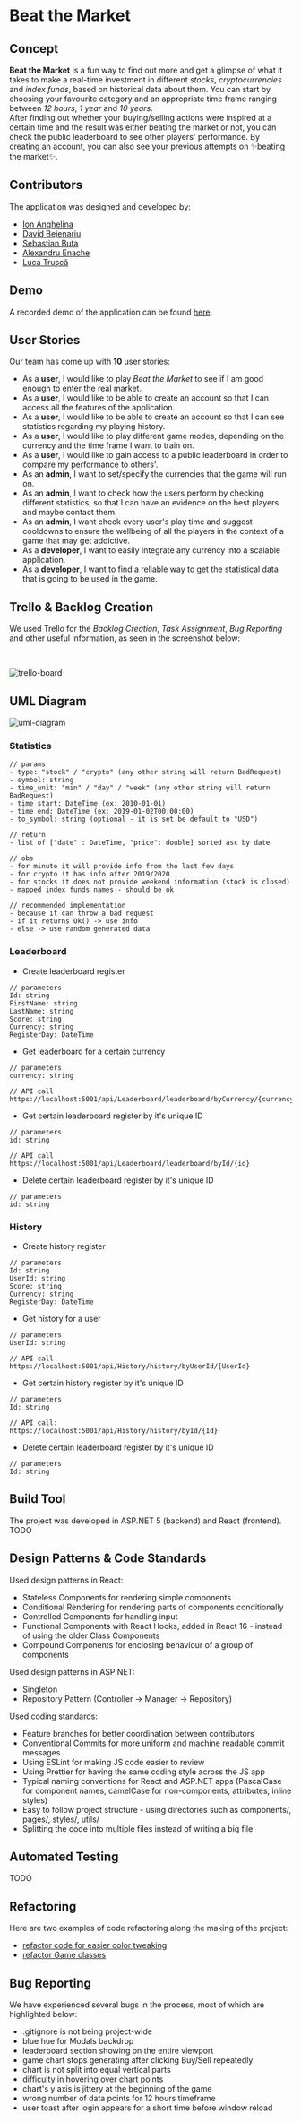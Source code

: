# Beat the Market

## Concept
**Beat the Market** is a fun way to find out more and get a glimpse of what it takes to make a real-time investment in different *stocks*, *cryptocurrencies* and *index funds*, based on historical data about them. You can start by choosing your favourite category and an appropriate time frame ranging between *12 hours*, *1 year* and *10 years*.<br/>
After finding out whether your buying/selling actions were inspired at a certain time and the result was either beating the market or not, you can check the public leaderboard to see other players' performance. By creating an account, you can also see your previous attempts on ✨beating the market✨.

## Contributors
The application was designed and developed by:
- [Ion Anghelina](https://github.com/IonutAnghelina)
- [David Bejenariu](https://github.com/davidbejenariu)
- [Sebastian Buta](https://github.com/butasebi)
- [Alexandru Enache](https://github.com/Alex18mai)
- [Luca Trușcă](https://github.com/Luca1152)

## Demo
A recorded demo of the application can be found [here]().

## User Stories
Our team has come up with **10** user stories:
* As a **user**, I would like to play *Beat the Market* to see if I am good enough to enter the real market.
* As a **user**, I would like to be able to create an account so that I can access all the features of the application.
* As a **user**, I would like to be able to create an account so that I can see statistics regarding my playing history.
* As a **user**, I would like to play different game modes, depending on the currency and the time frame I want to train on.
* As a **user**, I would like to gain access to a public leaderboard in order to compare my performance to others'.
* As an **admin**, I want to set/specify the currencies that the game will run on.
* As an **admin**, I want to check how the users perform by checking different statistics, so that I can have an evidence on the best players and maybe contact them.
* As an **admin**, I want check every user's play time and suggest cooldowns to ensure the wellbeing of all the players in the context of a game that may get addictive.
* As a **developer**, I want to easily integrate any currency into a scalable application.
* As a **developer**, I want to find a reliable way to get the statistical data that is going to be used in the game.

## Trello & Backlog Creation
We used Trello for the *Backlog Creation*, *Task Assignment*, *Bug Reporting* and other useful information, as seen in the screenshot below:

<br/>

![trello-board](https://github.com/butasebi/CryptoAnalyser/blob/main/trello-board.png)

## UML Diagram
![uml-diagram](https://github.com/butasebi/CryptoAnalyser/blob/main/uml-diagram.png)

### Statistics
```
// params
- type: "stock" / "crypto" (any other string will return BadRequest)
- symbol: string
- time_unit: "min" / "day" / "week" (any other string will return BadRequest) 
- time_start: DateTime (ex: 2010-01-01)
- time_end: DateTime (ex: 2019-01-02T00:00:00)
- to_symbol: string (optional - it is set be default to "USD")

// return
- list of ["date" : DateTime, "price": double] sorted asc by date

// obs
- for minute it will provide info from the last few days
- for crypto it has info after 2019/2020
- for stocks it does not provide weekend information (stock is closed)
- mapped index funds names - should be ok

// recommended implementation
- because it can throw a bad request
- if it returns Ok() -> use info
- else -> use random generated data
```

### Leaderboard
* Create leaderboard register
```
// parameters
Id: string
FirstName: string
LastName: string
Score: string
Currency: string
RegisterDay: DateTime
```

* Get leaderboard for a certain currency
```
// parameters
currency: string
```
```
// API call
https://localhost:5001/api/Leaderboard/leaderboard/byCurrency/{currency}
```

* Get certain leaderboard register by it's unique ID
```
// parameters
id: string
```
```
// API call
https://localhost:5001/api/Leaderboard/leaderboard/byId/{id}
```
* Delete certain leaderboard register by it's unique ID
```
// parameters
id: string
```

### History

* Create history register
```
// parameters
Id: string
UserId: string
Score: string
Currency: string
RegisterDay: DateTime
```

* Get history for a user
```
// parameters
UserId: string

// API call
https://localhost:5001/api/History/history/byUserId/{UserId}
```

* Get certain history register by it's unique ID
```
// parameters
Id: string

// API call:
https://localhost:5001/api/History/history/byId/{Id}
```
* Delete certain leaderboard register by it's unique ID
```
// parameters
Id: string
```

## Build Tool
The project was developed in ASP.NET 5 (backend) and React (frontend). TODO

## Design Patterns & Code Standards
Used design patterns in React:
- Stateless Components for rendering simple components
- Conditional Rendering for rendering parts of components conditionally
- Controlled Components for handling input
- Functional Components with React Hooks, added in React 16 - instead of using the older Class Components
- Compound Components for enclosing behaviour of a group of components

Used design patterns in ASP.NET:
* Singleton
* Repository Pattern (Controller -> Manager -> Repository)

Used coding standards:
- Feature branches for better coordination between contributors
- Conventional Commits for more uniform and machine readable commit messages
- Using ESLint for making JS code easier to review
- Using Prettier for having the same coding style across the JS app
- Typical naming conventions for React and ASP.NET apps (PascalCase for component names, camelCase for non-components, attributes, inline styles)
- Easy to follow project structure - using directories such as components/, pages/, styles/, utils/
- Splitting the code into multiple files instead of writing a big file

## Automated Testing
TODO

## Refactoring
Here are two examples of code refactoring along the making of the project:
* [refactor code for easier color tweaking](https://github.com/butasebi/CryptoAnalyser/commit/277eab5a62e08e8554e484b045428969f5992949)
* [refactor Game classes](https://github.com/butasebi/CryptoAnalyser/commit/3bf6bd62662ab9ec9d2388f3e1d00b6ebb474829)

## Bug Reporting
We have experienced several bugs in the process, most of which are highlighted below:
* .gitignore is not being project-wide
* blue hue for Modals backdrop
* leaderboard section showing on the entire viewport
* game chart stops generating after clicking Buy/Sell repeatedly
* chart is not split into equal vertical parts
* difficulty in hovering over chart points
* chart's y axis is jittery at the beginning of the game
* wrong number of data points for 12 hours timeframe
* user toast after login appears for a short time before window reload
